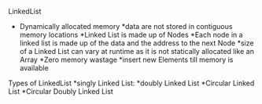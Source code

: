 ﻿LinkedList
* Dynamically allocated memory
*data are not stored in contiguous memory locations
*Linked List is made up of Nodes
*Each node in a linked list is made up of the data and the address to the next Node
*size of a Linked List can vary at runtime as it is not statically allocated like an Array
*Zero memory wastage
*insert new Elements till memory is available

Types of LinkedList
*singly Linked List: 
*doubly Linked List
*Circular Linked List
*Circular Doubly Linked List